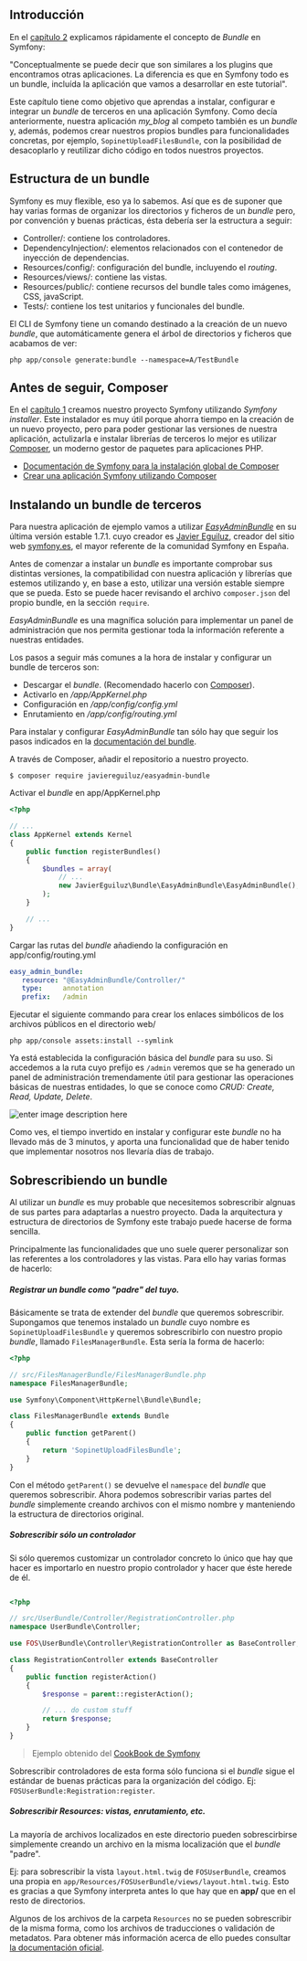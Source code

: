 ## Introducción ##

En el [capítulo 2](https://openwebinars.net/symfony2-tutorial-controladores/) explicamos rápidamente el concepto de *Bundle* en Symfony:

"Conceptualmente se puede decir que son similares a los plugins que encontramos otras aplicaciones. La diferencia es que en Symfony todo es un bundle, incluída la aplicación que vamos a desarrollar en este tutorial".

Este capítulo tiene como objetivo que aprendas a instalar, configurar e integrar un *bundle* de terceros en una aplicación Symfony. Como decía anteriormente, nuestra aplicación *my_blog* al competo también es un *bundle* y, además, podemos crear nuestros propios bundles para funcionalidades concretas, por ejemplo, `SopinetUploadFilesBundle`, con la posibilidad de desacoplarlo y reutilizar dicho código en todos nuestros proyectos.


## Estructura de un bundle ##

Symfony es muy flexible, eso ya lo sabemos. Así que es de suponer que hay varias formas de organizar los directorios y ficheros de un *bundle* pero, por convención y buenas prácticas, ésta debería ser la estructura a seguir:

- Controller/: contiene los controladores.
- DependencyInjection/: elementos relacionados con el contenedor de inyección de dependencias.
- Resources/config/: configuración del bundle, incluyendo el *routing*.
- Resources/views/: contiene las vistas.
- Resources/public/: contiene recursos del bundle tales como imágenes, CSS, javaScript.
- Tests/: contiene los test unitarios y funcionales del bundle.

El CLI de Symfony tiene un comando destinado a la creación de un nuevo *bundle*, que automáticamente genera el árbol de directorios y ficheros que acabamos de ver:

```
php app/console generate:bundle --namespace=A/TestBundle
```

## Antes de seguir, Composer ##

En el [capítulo 1](https://openwebinars.net/symfony2-tutorial-introduccion-instalacion-y-configuracion/) creamos nuestro proyecto Symfony utilizando *Symfony installer*. Este instalador es muy útil porque  ahorra tiempo en la creación de un nuevo proyecto, pero para poder gestionar las versiones de nuestra aplicación, actulizarla e instalar librerías de terceros lo mejor es utilizar [Composer](https://getcomposer.org/), un moderno gestor de paquetes para aplicaciones PHP.

- [Documentación de Symfony para la instalación global de Composer](http://symfony.com/doc/master/cookbook/composer.html)
- [Crear una aplicación Symfony utilizando Composer](http://symfony.com/doc/master/book/installation.html#creating-symfony-applications-without-the-installer)

## Instalando un bundle de terceros ##

Para nuestra aplicación de ejemplo vamos a utilizar [*EasyAdminBundle*](https://github.com/javiereguiluz/EasyAdminBundle/tree/v1.7.1/) en su última versión estable 1.7.1. cuyo creador es [Javier Eguiluz](https://github.com/javiereguiluz), creador del sitio web [symfony.es](http://symfony.es), el mayor referente de la comunidad Symfony en España.

 Antes de comenzar a instalar un *bundle* es importante comprobar sus distintas versiones, la compatibilidad con nuestra aplicación y librerías que estemos utilizando y, en base a esto, utilizar una versión estable siempre que se pueda. Esto se puede hacer revisando el archivo `composer.json` del propio bundle, en la sección `require`.

 *EasyAdminBundle* es una magnífica solución para implementar un panel de administración que nos permita gestionar toda la información referente a nuestras entidades.

 Los pasos a seguir más comunes a la hora de instalar y configurar un bundle de terceros son:

 - Descargar el *bundle*. (Recomendado hacerlo con [Composer](https://getcomposer.org/)).
 - Activarlo en */app/AppKernel.php*
 - Configuración en */app/config/config.yml*
 - Enrutamiento en */app/config/routing.yml*

Para instalar y configurar *EasyAdminBundle* tan sólo hay que seguir los pasos indicados en la [documentación del bundle](https://github.com/javiereguiluz/EasyAdminBundle/blob/master/Resources/doc/getting-started/1-installation.md).

A través de Composer, añadir el repositorio a nuestro proyecto.

```
$ composer require javiereguiluz/easyadmin-bundle
```

Activar el *bundle* en app/AppKernel.php

```php
<?php

// ...
class AppKernel extends Kernel
{
    public function registerBundles()
    {
        $bundles = array(
            // ...
            new JavierEguiluz\Bundle\EasyAdminBundle\EasyAdminBundle(),
        );
    }

    // ...
}
```

Cargar las rutas del *bundle* añadiendo la configuración en app/config/routing.yml

 ```yml
 easy_admin_bundle:
    resource: "@EasyAdminBundle/Controller/"
    type:     annotation
    prefix:   /admin
 ```

Ejecutar el siguiente commando para crear los enlaces simbólicos de los archivos públicos en el directorio web/

```
php app/console assets:install --symlink
```

Ya está establecida la configuración básica del *bundle* para su uso. Si accedemos a la ruta cuyo prefijo es `/admin` veremos que se ha generado un panel de administración tremendamente útil para gestionar las operaciones básicas de nuestras entidades, lo que se conoce como *CRUD: Create, Read, Update, Delete*.

![enter image description here](http://www.sopinet.com/media/easyadminbundle.png)

Como ves, el tiempo invertido en instalar y configurar este *bundle* no ha llevado más de 3 minutos, y aporta una funcionalidad que de haber tenido que implementar nosotros nos llevaría días de trabajo.

## Sobrescribiendo un bundle ##

Al utilizar un *bundle* es muy probable que necesitemos sobrescribir algnuas de sus partes para adaptarlas a nuestro proyecto. Dada la arquitectura y estructura de directorios de Symfony este trabajo puede hacerse de forma sencilla.

Principalmente las funcionalidades que uno suele querer personalizar son las referentes a los controladores y las vistas. Para ello hay varias formas de hacerlo:

##### Registrar un bundle como "padre" del tuyo. #####

Básicamente se trata de extender del *bundle* que queremos sobrescribir. Supongamos que tenemos instalado un *bundle* cuyo nombre es `SopinetUploadFilesBundle` y queremos sobrescribirlo con nuestro propio *bundle*, llamado `FilesManagerBundle`. Esta sería la forma de hacerlo:

```php
<?php

// src/FilesManagerBundle/FilesManagerBundle.php
namespace FilesManagerBundle;

use Symfony\Component\HttpKernel\Bundle\Bundle;

class FilesManagerBundle extends Bundle
{
    public function getParent()
    {
        return 'SopinetUploadFilesBundle';
    }
}

```

Con el método `getParent()` se devuelve el `namespace` del *bundle* que queremos sobrescribir. Ahora podemos sobrescribir varias partes del *bundle* simplemente creando archivos con el mismo nombre y manteniendo la estructura de directorios original.

##### Sobrescribir sólo un controlador #####

Si sólo queremos customizar un controlador concreto lo único que hay que hacer es importarlo en nuestro propio controlador y hacer que éste herede de él.

```php

<?php

// src/UserBundle/Controller/RegistrationController.php
namespace UserBundle\Controller;

use FOS\UserBundle\Controller\RegistrationController as BaseController;

class RegistrationController extends BaseController
{
    public function registerAction()
    {
        $response = parent::registerAction();

        // ... do custom stuff
        return $response;
    }
}
```
> Ejemplo obtenido del [CookBook de Symfony](http://symfony.com/doc/current/cookbook/bundles/inheritance.html)

Sobrescribir controladores de esta forma sólo funciona si el *bundle* sigue el estándar de buenas prácticas para la organización del código. Ej: `FOSUserBundle:Registration:register`.

##### Sobrescribir *Resources*: vistas, enrutamiento, etc. #####

La mayoría de archivos localizados en este directorio pueden sobrescirbirse simplemente creando un archivo en la misma localización que el *bundle* "padre".

Ej: para sobrescribir la vista `layout.html.twig` de `FOSUserBundle`, creamos una propia en `app/Resources/FOSUserBundle/views/layout.html.twig`. Esto es gracias a que Symfony interpreta antes lo que hay que en **app/** que en el resto de directorios.

Algunos de los archivos de la carpeta `Resources` no se pueden sobrescribir de la misma forma, como los archivos de traducciones o validación de metadatos. Para obtener más información acerca de ello puedes consultar [la documentación oficial](http://symfony.com/doc/current/cookbook/bundles/inheritance.html#overriding-resources-templates-routing-etc).  
